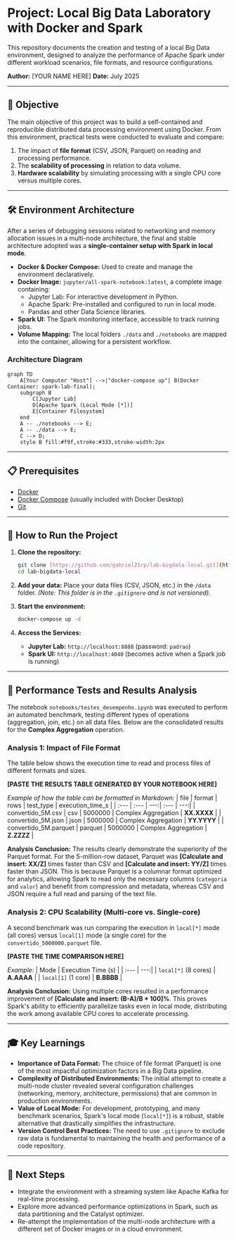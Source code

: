 # Project: Local Big Data Laboratory with Docker and Spark

This repository documents the creation and testing of a local Big Data environment, designed to analyze the performance of Apache Spark under different workload scenarios, file formats, and resource configurations.

**Author:** [YOUR NAME HERE]
**Date:** July 2025

---

## 🎯 Objective

The main objective of this project was to build a self-contained and reproducible distributed data processing environment using Docker. From this environment, practical tests were conducted to evaluate and compare:

1.  The impact of **file format** (CSV, JSON, Parquet) on reading and processing performance.
2.  The **scalability of processing** in relation to data volume.
3.  **Hardware scalability** by simulating processing with a single CPU core versus multiple cores.

---

## 🛠️ Environment Architecture

After a series of debugging sessions related to networking and memory allocation issues in a multi-node architecture, the final and stable architecture adopted was a **single-container setup with Spark in local mode**.

* **Docker & Docker Compose:** Used to create and manage the environment declaratively.
* **Docker Image:** `jupyter/all-spark-notebook:latest`, a complete image containing:
    * Jupyter Lab: For interactive development in Python.
    * Apache Spark: Pre-installed and configured to run in local mode.
    * Pandas and other Data Science libraries.
* **Spark UI:** The Spark monitoring interface, accessible to track running jobs.
* **Volume Mapping:** The local folders `./data` and `./notebooks` are mapped into the container, allowing for a persistent workflow.

### Architecture Diagram

```mermaid
graph TD
    A[Your Computer "Host"] -->|"docker-compose up"| B(Docker Container: spark-lab-final);
    subgraph B
        C[Jupyter Lab]
        D[Apache Spark (Local Mode [*])]
        E[Container Filesystem]
    end
    A -- ./notebooks --> E;
    A -- ./data --> E;
    C --> D;
    style B fill:#f9f,stroke:#333,stroke-width:2px
```

---

## 📋 Prerequisites

* [Docker](https://www.docker.com/products/docker-desktop/)
* [Docker Compose](https://docs.docker.com/compose/install/) (usually included with Docker Desktop)
* [Git](https://git-scm.com/)

---

## 🚀 How to Run the Project

1.  **Clone the repository:**
    ```bash
    git clone [https://github.com/gabriel21rp/lab-bigdata-local.git](https://github.com/gabriel21rp/lab-bigdata-local.git)
    cd lab-bigdata-local
    ```

2.  **Add your data:** Place your data files (CSV, JSON, etc.) in the `/data` folder. *(Note: This folder is in the `.gitignore` and is not versioned).*

3.  **Start the environment:**
    ```bash
    docker-compose up -d
    ```

4.  **Access the Services:**
    * **Jupyter Lab:** `http://localhost:8888` (password: `padrao`)
    * **Spark UI:** `http://localhost:4040` (becomes active when a Spark job is running)

---

## 🔬 Performance Tests and Results Analysis

The notebook `notebooks/testes_desempenho.ipynb` was executed to perform an automated benchmark, testing different types of operations (aggregation, join, etc.) on all data files. Below are the consolidated results for the **Complex Aggregation** operation.

### Analysis 1: Impact of File Format

The table below shows the execution time to read and process files of different formats and sizes.

**[PASTE THE RESULTS TABLE GENERATED BY YOUR NOTEBOOK HERE]**

*Example of how the table can be formatted in Markdown:*
| file | format | rows | test_type | execution_time_s |
| :--- | :--- | ---:| :--- | ---:|
| convertido_5M.csv | csv | 5000000 | Complex Aggregation | **XX.XXXX** |
| convertido_5M.json | json | 5000000 | Complex Aggregation | **YY.YYYY** |
| convertido_5M.parquet | parquet | 5000000 | Complex Aggregation | **Z.ZZZZ** |

**Analysis Conclusion:**
The results clearly demonstrate the superiority of the Parquet format. For the 5-million-row dataset, Parquet was **[Calculate and insert: XX/Z]** times faster than CSV and **[Calculate and insert: YY/Z]** times faster than JSON. This is because Parquet is a columnar format optimized for analytics, allowing Spark to read only the necessary columns (`categoria` and `valor`) and benefit from compression and metadata, whereas CSV and JSON require a full read and parsing of the text file.

### Analysis 2: CPU Scalability (Multi-core vs. Single-core)

A second benchmark was run comparing the execution in `local[*]` mode (all cores) versus `local[1]` mode (a single core) for the `convertido_5000000.parquet` file.

**[PASTE THE TIME COMPARISON HERE]**

*Example:*
| Mode | Execution Time (s) |
| :--- | ---:|
| `local[*]` (8 cores) | **A.AAAA** |
| `local[1]` (1 core) | **B.BBBB** |

**Analysis Conclusion:**
Using multiple cores resulted in a performance improvement of **[Calculate and insert: (B-A)/B * 100]%**. This proves Spark's ability to efficiently parallelize tasks even in local mode, distributing the work among available CPU cores to accelerate processing.

---

## 🎓 Key Learnings

* **Importance of Data Format:** The choice of file format (Parquet) is one of the most impactful optimization factors in a Big Data pipeline.
* **Complexity of Distributed Environments:** The initial attempt to create a multi-node cluster revealed several configuration challenges (networking, memory, architecture, permissions) that are common in production environments.
* **Value of Local Mode:** For development, prototyping, and many benchmark scenarios, Spark's local mode (`local[*]`) is a robust, stable alternative that drastically simplifies the infrastructure.
* **Version Control Best Practices:** The need to use `.gitignore` to exclude raw data is fundamental to maintaining the health and performance of a code repository.

---

## 🔮 Next Steps

* Integrate the environment with a streaming system like Apache Kafka for real-time processing.
* Explore more advanced performance optimizations in Spark, such as data partitioning and the Catalyst optimizer.
* Re-attempt the implementation of the multi-node architecture with a different set of Docker images or in a cloud environment.
